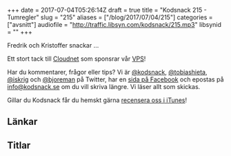 +++
date = 2017-07-04T05:26:14Z
draft = true
title = "Kodsnack 215 - Tumregler"
slug = "215"
aliases = ["/blog/2017/07/04/215"]
categories = ["avsnitt"]
audiofile = "http://traffic.libsyn.com/kodsnack/215.mp3"
libsynid = ""
+++

Fredrik och Kristoffer snackar …

Ett stort tack till [Cloudnet](http://www.cloudnet.se) som sponsrar vår [VPS](http://en.wikipedia.org/wiki/Virtual_private_server)!

Har du kommentarer, frågor eller tips? Vi är [@kodsnack](https://www.twitter.com/kodsnack), [@tobiashieta](https://www.twitter.com/tobiashieta), [@iskrig](https://www.twitter.com/iskrig) och [@bjoreman](https://www.twitter.com/bjoreman) på Twitter, har en [sida på Facebook](https://www.facebook.com/kodsnack) och epostas på [info@kodsnack.se](mailto:info@kodsnack.se) om du vill skriva längre. Vi läser allt som skickas.

Gillar du Kodsnack får du hemskt gärna [recensera oss i iTunes](http://itunes.apple.com/se/podcast/kodsnack/id561631498?l=en)!

## Länkar ##

## Titlar ##

